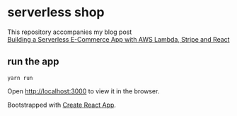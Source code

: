 # serverless shop

This repository accompanies my blog post <br/> 
[Building a Serverless E-Commerce App with AWS Lambda, Stripe and React](https://medium.com/@patrickmichelberger/building-a-serverless-e-commerce-app-with-aws-lambda-stripe-and-react-4663e241710b)

## run the app

```
yarn run 
```
Open [http://localhost:3000](http://localhost:3000) to view it in the browser.

Bootstrapped with [Create React App](https://github.com/facebookincubator/create-react-app).

